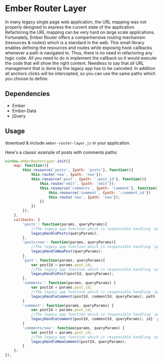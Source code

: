 # Ember Router Layer #

In many legacy single page web application, the URL mapping was not properly designed to express the current state of the application.
Refactoring the URL mapping can be very hard on large scale applications.
Fortunately, Ember Router offers a comperhensive routing mechanism (resources & routes) which is a standard in the web.
This small library enables defining the resources and routes while exposing hook callbacks whenever a path is navigated to.
Thus, there is no need in refactoring any logic code. All you need to do is implement the callback so it would execute the code that will show the right content. Needless to say that all URL management that is done by the lagacy app has to be canceled.
In addition all anchors clicks will be intercepted, so you can use the same paths which you choose to define.

## Dependencies ##
- Ember
- Ember-Data
- jQuery

## Usage ##
download & include `ember-router-layer.js` in your application.

Here's a classic example of posts with comments paths:
```javascript
window.emberRouterLayer.init({
	map: function(){
		this.resource('posts', {path: 'posts'}, function(){
			this.route('new', {path: 'new'});
			this.resource('post', {path: ':post_id'}, function(){
				this.route('edit', {path: 'edit'});
				this.resource('comments', {path: 'comment'}, function(){
					this.resource('comment', {path: ':comment_id'})
					this.route('new', {path: 'new'});
				})
			})
		});
	},
	callbacks: {
		'posts': function(params, queryParams){
			//The legacy app function which is responsible handling 'posts' path
			legacyHandlePosts(queryParams); 
		},
		'posts/new': function(params, queryParams){
			//The legacy app function which is responsible handling 'posts/new' path
			legacyHandleNewPost(queryParams); 
		},
		'post': function(params, queryParams){
			var postId = params.post_id;
			//The legacy app function which is responsible handling 'posts/{post_id}' path
			legacyHandlePost(postId, queryParams); 
		},
		'comments': function(params, queryParams) {
			var postId = params.post_id;
			//The legacy app function which is responsible handling 'posts/{post_id}/comments' 
			legacyHandleComment(postId, commentId, queryParams); path
		}
		'comment': function(params, queryParams) {
			var postId = params.post_id;
			//The legacy app function which is responsible handling 'posts/{post_id}/{comment_
			legacyHandleComment(postId, commentId, queryParams); id}' path
		}
		'comments/new': function(params, queryParams) {
			var postId = params.post_id;
			//The legacy app function which is responsible handling 'posts/{post_id}/comments/new' path
			legacyHandleNewComment(postId, queryParams); 
		}
	};
});
```

